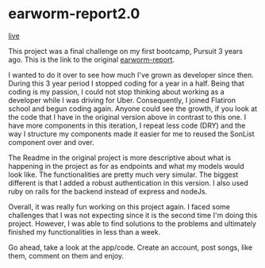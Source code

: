 # earworm-report2.0

[live](https://safe-cliffs-37697.herokuapp.com/)

This project was a final challenge on my first bootcamp, Pursuit 3 years ago. This is the link to the original [earworm-report](https://github.com/jmezalon/Earworm-report).

I wanted to do it over to see how much I've grown as developer since then. During this 3 year period I stopped coding for a year in a half. Being that coding is my passion, I could not stop thinking about working as a developer while I was driving for Uber.
Consequently, I joined Flatiron school and begun coding again. Anyone could see the growth, if you look at the code that I have in the original version above in contrast to this one. I have more components in this iteration, I repeat less code (DRY) and the way I structure my components made it easier for me to reused the SonList component over and over.

The Readme in the original project is more descriptive about what is happening in the project as for as endpoints and what my models would look like. The functionalities are pretty much very simular. The biggest different is that I added a robust authentication in this version. I also used ruby on rails for the backend instead of express and nodeJs.

Overall, it was really fun working on this project again. I faced some challenges that I was not expecting since it is the second time I'm doing this project. However, I was able to find solutions to the problems and ultimately finished my functionalities in less than a week.

Go ahead, take a look at the app/code. Create an account, post songs, like them, comment on them and enjoy.


